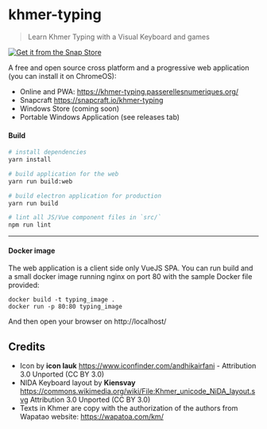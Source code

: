 # khmer-typing

> Learn Khmer Typing with a Visual Keyboard and games

[![Get it from the Snap Store](https://snapcraft.io/static/images/badges/en/snap-store-black.svg)](https://snapcraft.io/khmer-typing)

A free and open source cross platform and a progressive web application (you can install it on ChromeOS):
 - Online and PWA: https://khmer-typing.passerellesnumeriques.org/
 - Snapcraft https://snapcraft.io/khmer-typing
 - Windows Store (coming soon)
 - Portable Windows Application (see releases tab)

#### Build

``` bash
# install dependencies
yarn install

# build application for the web
yarn run build:web

# build electron application for production
yarn run build

# lint all JS/Vue component files in `src/`
npm run lint

```

---

#### Docker image

The web application is a client side only VueJS SPA. You can run build and a small docker image running nginx on port 80 with the sample Docker file provided:

    docker build -t typing_image .
    docker run -p 80:80 typing_image

And then open your browser on http://localhost/

## Credits

- Icon by **icon lauk** https://www.iconfinder.com/andhikairfani - Attribution 3.0 Unported (CC BY 3.0)
- NIDA Keyboard layout by **Kiensvay** https://commons.wikimedia.org/wiki/File:Khmer_unicode_NiDA_layout.svg Attribution 3.0 Unported (CC BY 3.0)
- Texts in Khmer are copy with the authorization of the authors from Wapatao website: https://wapatoa.com/km/
